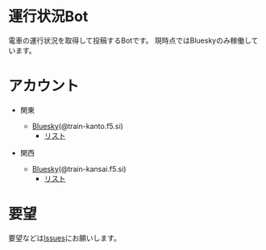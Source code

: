 # 運行状況Bot
電車の運行状況を取得して投稿するBotです。
現時点ではBlueskyのみ稼働しています。

# アカウント
- 関東
  - [Bluesky](https://bsky.app/profile/did:plc:f2nbethp4g7xfdthyv2wipjo)(@train-kanto.f5.si)
    - [リスト](https://bsky.app/profile/radian.f5.si/lists/3kkxyps7iag2z) 

- 関西
  - [Bluesky](https://bsky.app/profile/did:plc:hpioxwkkbmbexev43wjiti4d)(@train-kansai.f5.si)
    - [リスト](https://bsky.app/profile/did:plc:sggbtldl6x3jq5xveequpip6/lists/3klj3vedmsc2l)

# 要望
要望などは[Issues](https://github.com/radian462/TrainInfo-Bot-Wiki/issues)にお願いします。
